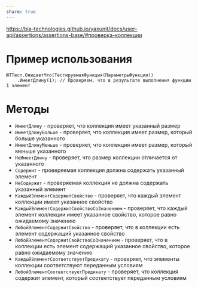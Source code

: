 ```yaml
---
share: true
---
```


https://bia-technologies.github.io/yaxunit/docs/user-api/assertions/assertions-base/#проверка-коллекции
# Пример использования
```bsl
ЮТТест.ОжидаетЧто(ТестируемаяФункция(ПараметрыФункции))
	.ИмеетДлину(1); // Проверяем, что в результате выполнения функции 1 элемент
```
# Методы
- `ИмеетДлину` - проверяет, что коллекция имеет указанный размер
- `ИмеетДлинуБольше` - проверяет, что коллекция имеет размер, который больше указанного
- `ИмеетДлинуМеньше` - проверяет, что коллекция имеет размер, который меньше указанного
- `НеИмеетДлину` - проверяет, что размер коллекции отличается от указанного
- `Содержит` - проверяемая коллекция должна содержать указанный элемент
- `НеСодержит` - проверяемая коллекция не должна содержать указанный элемент
- `КаждыйЭлементСодержитСвойство` - проверяет, что каждый элемент коллекции имеет указанное свойство
- `КаждыйЭлементСодержитСвойствоСоЗначением` - проверяет, что каждый элемент коллекции имеет указанное свойство, которое равно ожидаемому значению
- `ЛюбойЭлементСодержитСвойство` - проверяет, что в коллекции есть элемент содержащий указанное свойство
- `ЛюбойЭлементСодержитСвойствоСоЗначением` - проверяет, что в коллекции есть элемент содержащий указанное свойство, которое равно ожидаемому значению
- `КаждыйЭлементСоответствуетПредикату` - проверяет, что элементы коллекции соответствуют переданным условиям
- `ЛюбойЭлементСоответствуетПредикату` - проверяет, что коллекция содержит элемент, который соответствует переданным условиям